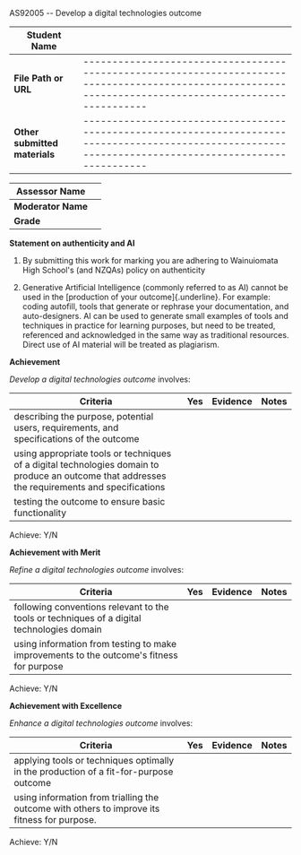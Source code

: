 AS92005 -- Develop a digital technologies outcome

| **Student Name**              |                                                                                                                                                       |
|-------------------------------|-------------------------------------------------------------------------------------------------------------------------------------------------------|
|**File Path or URL**           |-------------------------------------------------------------------------------------------------------------------------------------------------------|
| **Other submitted materials** |-------------------------------------------------------------------------------------------------------------------------------------------------------|   

| **Assessor Name**  |     |
|--------------------|-----|
| **Moderator Name** |     |
| **Grade**          |     |

**Statement on authenticity and AI**

1.  By submitting this work for marking you are adhering to Wainuiomata
    High School's (and NZQAs) policy on authenticity

2.  Generative Artificial Intelligence (commonly referred to as AI)
    cannot be used in the [production of your outcome]{.underline}. For
    example: coding autofill, tools that generate or rephrase your
    documentation, and auto-designers. AI can be used to generate small
    examples of tools and techniques in practice for learning purposes,
    but need to be treated, referenced and acknowledged in the same way
    as traditional resources. Direct use of AI material will be treated
    as plagiarism.

**Achievement**

*Develop a digital technologies outcome* involves:

| **Criteria**                                                                                                                                    | **Yes** | **Evidence** | **Notes** |
|-------------------------------------------------------------------------------------------------------------------------------------------------|---------|--------------|-----------|
| describing the purpose, potential users, requirements, and specifications of the outcome                                                        |         |              |           |
| using appropriate tools or techniques of a digital technologies domain to produce an outcome that addresses the requirements and specifications |         |              |           |
| testing the outcome to ensure basic functionality                                                                                               |         |              |           |

Achieve: Y/N

**Achievement with Merit**

*Refine a digital technologies outcome* involves:

| **Criteria**                                                                               | **Yes** | **Evidence** | **Notes** |
|--------------------------------------------------------------------------------------------|---------|--------------|-----------|
| following conventions relevant to the tools or techniques of a digital technologies domain |         |              |           |
| using information from testing to make improvements to the outcome's fitness for purpose   |         |              |           |

Achieve: Y/N

**Achievement with Excellence**

*Enhance a digital technologies outcome* involves:

| **Criteria**                                                                                 | **Yes** | **Evidence** | **Notes** |
|----------------------------------------------------------------------------------------------|---------|--------------|-----------|
| applying tools or techniques optimally in the production of a fit-for-purpose outcome        |         |              |           |
| using information from trialling the outcome with others to improve its fitness for purpose. |         |              |           |

Achieve: Y/N

